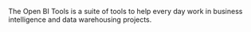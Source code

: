 The Open BI Tools is a suite of tools to help every day work in business intelligence and data warehousing projects.